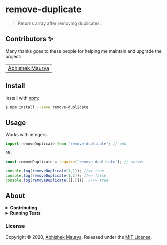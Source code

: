 # remove-duplicate

> Returns array after removing duplicates.


## Contributors ✨

Many thanks goes to these people for helping me maintain and upgrade the project:

<!-- ALL-CONTRIBUTORS-LIST:START - Do not remove or modify this section -->
<!-- prettier-ignore-start -->
<!-- markdownlint-disable -->
<table>
  <tr>
    <td align="center"><a href="https://github.com/xpressabhi">Abhishek Maurya</a></td>
  </tr>
</table>

<!-- markdownlint-enable -->
<!-- prettier-ignore-end -->
<!-- ALL-CONTRIBUTORS-LIST:END -->

## Install

Install with [npm](https://www.npmjs.com/):

```sh
$ npm install --save remove-duplicate
```

## Usage

Works with integers.


```js
import removeDuplicate from 'remove-duplicate'; // web

OR;

const removeDuplicate = require('remove-duplicate'); // server

console.log(removeDuplicate(1,1)); //=> true
console.log(removeDuplicate(1,2)); //=> false
console.log(removeDuplicate([],[])); //=> true

```

## About

<details>
<summary><strong>Contributing</strong></summary>

Pull requests and stars are always welcome. For bugs and feature requests, [please create an issue](../../issues/new).

</details>

<details>
<summary><strong>Running Tests</strong></summary>

Running and reviewing unit tests is a great way to get familiarized with a library and its API. You can install dependencies and run tests with the following command:

```sh
$ npm install && npm test
```

</details>

### License

Copyright © 2020, [Abhishek Maurya](https://github.com/xpressabhi).
Released under the [MIT License](https://github.com/xpressabhi/is-same/blob/master/LICENSE.md).
